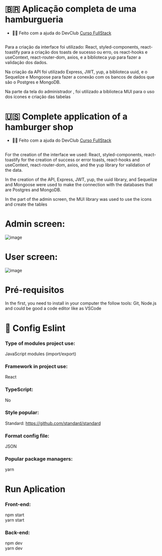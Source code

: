 # 🇧🇷 Aplicação completa de uma hamburgueria
- 👨‍🏫 Feito com a ajuda do DevClub [Curso FullStack](https://rodolfomori.com.br/devclub/)
##
Para a criação da interface foi utilizado: React, styled-components, react-toastify para a criação dos toasts de sucesso ou erro, os react-hooks e useContext, react-router-dom, axios, e a biblioteca yup para fazer a validação dos dados.

Na criação da API foi utilizado Express, JWT, yup, a biblioteca uuid, e o Sequelize e Mongoose para fazer a conexão com os bancos de dados que são o Postgres e MongoDB.

Na parte da tela do administrador , foi utilizado a biblioteca MUI para o uso dos ícones e criação das tabelas

# 🇺🇸 Complete application of a hamburger shop
- 👨‍🏫 Feito com a ajuda do DevClub [Curso FullStack](https://rodolfomori.com.br/devclub/)
##
For the creation of the interface we used: React, styled-components, react-toastify for the creation of success or error toasts, react-hooks and useContext, react-router-dom, axios, and the yup library for validation of the data.

In the creation of the API, Express, JWT, yup, the uuid library, and Sequelize and Mongoose were used to make the connection with the databases that are Postgres and MongoDB.

In the part of the admin screen, the MUI library was used to use the icons and create the tables

# Admin screen:
![image](https://github.com/GugolhoS/code-club-hamburguer/assets/92238035/dad15785-c159-408f-8e6b-7edb953559c0)

# User screen:
![image](https://github.com/GugolhoS/code-club-hamburguer/assets/92238035/822fe3f1-b4ce-4523-ac2f-cfef7142b261)

# Pré-requisitos
In the first, you need to install in your computer the follow tools: Git, Node.js and could be good a code editor like as VSCode

# 👷 Config Eslint
### Type of modules project use:  
JavaScript modules (import/export)

### Framework in project use:  
React

### TypeScript:  
No

### Style popular:  
Standard: https://github.com/standard/standard

### Format config file:  
JSON

### Popular package managers:  
yarn

# Run Aplication
### Front-end:  
npm start  
yarn start

### Back-end:  
  npm dev  
  yarn dev
